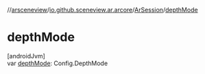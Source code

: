 //[arsceneview](../../../index.md)/[io.github.sceneview.ar.arcore](../index.md)/[ArSession](index.md)/[depthMode](depth-mode.md)

# depthMode

[androidJvm]\
var [depthMode](depth-mode.md): Config.DepthMode
